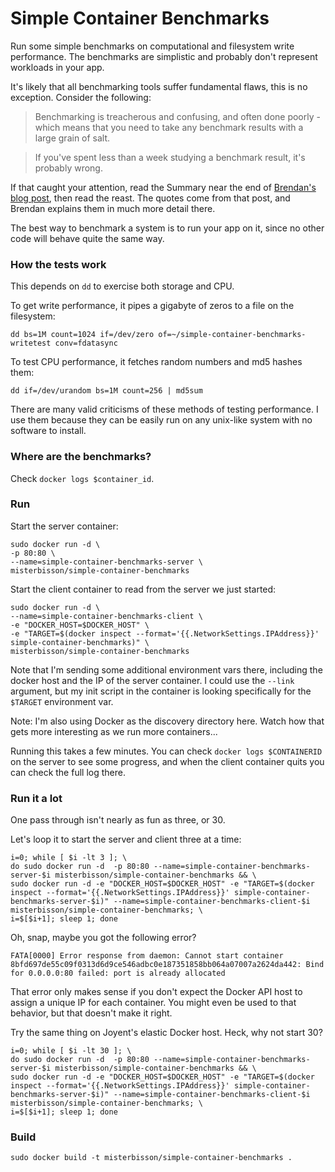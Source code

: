 # Simple Container Benchmarks

Run some simple benchmarks on computational and filesystem write performance. The benchmarks are simplistic and probably don't represent workloads in your app.

It's likely that all benchmarking tools suffer fundamental flaws, this is no exception. Consider the following:

> Benchmarking is treacherous and confusing, and often done poorly - which means that you need to take any benchmark results with a large grain of salt.

> If you've spent less than a week studying a benchmark result, it's probably wrong.

If that caught your attention, read the Summary near the end of [Brendan's blog post](http://www.brendangregg.com/ActiveBenchmarking/bonnie++.html#summary), then read the reast. The quotes come from that post, and Brendan explains them in much more detail there.

The best way to benchmark a system is to run your app on it, since no other code will behave quite the same way.

### How the tests work

This depends on `dd` to exercise both storage and CPU. 

To get write performance, it pipes a gigabyte of zeros to a file on the filesystem:

```
dd bs=1M count=1024 if=/dev/zero of=~/simple-container-benchmarks-writetest conv=fdatasync
```

To test CPU performance, it fetches random numbers and md5 hashes them:

```
dd if=/dev/urandom bs=1M count=256 | md5sum
```

There are many valid criticisms of these methods of testing performance. I use them because they can be easily run on any unix-like system with no software to install.

### Where are the benchmarks?

Check `docker logs $container_id`.

### Run

Start the server container:

```
sudo docker run -d \
-p 80:80 \
--name=simple-container-benchmarks-server \
misterbisson/simple-container-benchmarks
```

Start the client container to read from the server we just started:

```
sudo docker run -d \
--name=simple-container-benchmarks-client \
-e "DOCKER_HOST=$DOCKER_HOST" \
-e "TARGET=$(docker inspect --format='{{.NetworkSettings.IPAddress}}' simple-container-benchmarks)" \
misterbisson/simple-container-benchmarks
```

Note that I'm sending some additional environment vars there, including the docker host and the IP of the server container. I could use the `--link` argument, but my init script in the container is looking specifically for the `$TARGET` environment var.

Note: I'm also using Docker as the discovery directory here. Watch how that gets more interesting as we run more containers...

Running this takes a few minutes. You can check `docker logs $CONTAINERID` on the server to see some progress, and when the client container quits you can check the full log there.

### Run it a lot

One pass through isn't nearly as fun as three, or 30.

Let's loop it to start the server and client three at a time:

```
i=0; while [ $i -lt 3 ]; \
do sudo docker run -d  -p 80:80 --name=simple-container-benchmarks-server-$i misterbisson/simple-container-benchmarks && \
sudo docker run -d -e "DOCKER_HOST=$DOCKER_HOST" -e "TARGET=$(docker inspect --format='{{.NetworkSettings.IPAddress}}' simple-container-benchmarks-server-$i)" --name=simple-container-benchmarks-client-$i misterbisson/simple-container-benchmarks; \
i=$[$i+1]; sleep 1; done
```

Oh, snap, maybe you got the following error?

```
FATA[0000] Error response from daemon: Cannot start container 8bfd697de55c09f0313d6d9ce546adbc0e187351858bb064a07007a2624da442: Bind for 0.0.0.0:80 failed: port is already allocated 
```

That error only makes sense if you don't expect the Docker API host to assign a unique IP for each container. You might even be used to that behavior, but that doesn't make it right.

Try the same thing on Joyent's elastic Docker host. Heck, why not start 30?

```
i=0; while [ $i -lt 30 ]; \
do sudo docker run -d  -p 80:80 --name=simple-container-benchmarks-server-$i misterbisson/simple-container-benchmarks && \
sudo docker run -d -e "DOCKER_HOST=$DOCKER_HOST" -e "TARGET=$(docker inspect --format='{{.NetworkSettings.IPAddress}}' simple-container-benchmarks-server-$i)" --name=simple-container-benchmarks-client-$i misterbisson/simple-container-benchmarks; \
i=$[$i+1]; sleep 1; done
```

### Build

```
sudo docker build -t misterbisson/simple-container-benchmarks .
```

